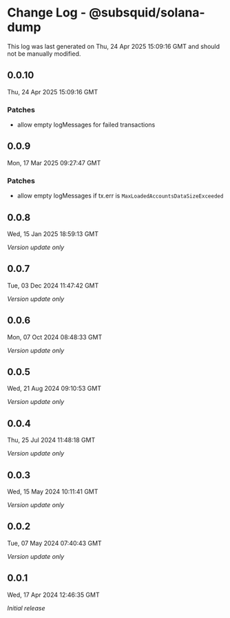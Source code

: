 # Change Log - @subsquid/solana-dump

This log was last generated on Thu, 24 Apr 2025 15:09:16 GMT and should not be manually modified.

## 0.0.10
Thu, 24 Apr 2025 15:09:16 GMT

### Patches

- allow empty logMessages for failed transactions

## 0.0.9
Mon, 17 Mar 2025 09:27:47 GMT

### Patches

- allow empty logMessages if tx.err is `MaxLoadedAccountsDataSizeExceeded`

## 0.0.8
Wed, 15 Jan 2025 18:59:13 GMT

_Version update only_

## 0.0.7
Tue, 03 Dec 2024 11:47:42 GMT

_Version update only_

## 0.0.6
Mon, 07 Oct 2024 08:48:33 GMT

_Version update only_

## 0.0.5
Wed, 21 Aug 2024 09:10:53 GMT

_Version update only_

## 0.0.4
Thu, 25 Jul 2024 11:48:18 GMT

_Version update only_

## 0.0.3
Wed, 15 May 2024 10:11:41 GMT

_Version update only_

## 0.0.2
Tue, 07 May 2024 07:40:43 GMT

_Version update only_

## 0.0.1
Wed, 17 Apr 2024 12:46:35 GMT

_Initial release_

